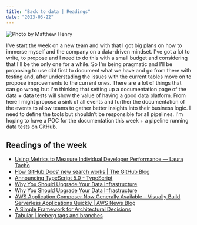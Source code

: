 ```yaml
---
title: "Back to data | Readings"
date: "2023-03-22"
---
```


![Photo by Matthew Henry](./pug.avif)

I've start the week on a new team and with that I got big plans on how to immerse myself and the company on a data-driven mindset. I've got a lot to write, to propose and I need to do this with a small budget and considering that I'll be the only one for a while. So I'm being pragmatic and I'll be proposing to use dbt first to document what we have and go from there with testing and, after understading the issues with the current tables move on to propose improvements to the current ones.
There are a lot of things that can go wrong but I'm thinking that setting up a documentation page of the data + data tests will show the value of having a good data platform. From here I might propose a sink of all events and further the documentation of the events to allow teams to gather better insights into their business logic. I need to define the tools but shouldn't be responsible for all pipelines. I'm hoping to have a POC for the documentation this week + a pipeline running data tests on GitHub.

## Readings of the week

- [Using Metrics to Measure Individual Developer Performance — Laura Tacho](https://lauratacho.com/blog/using-metrics-to-measure-individual-developer-performance)
- [How GitHub Docs’ new search works | The GitHub Blog](https://github.blog/2023-03-09-how-github-docs-new-search-works/)
- [Announcing TypeScript 5.0 - TypeScript](https://devblogs.microsoft.com/typescript/announcing-typescript-5-0/)
- [Why You Should Upgrade Your Data Infrastructure](https://seattledataguy.substack.com/p/why-you-should-upgrade-your-data)
- [Why You Should Upgrade Your Data Infrastructure](https://seattledataguy.substack.com/p/why-you-should-upgrade-your-data)
- [AWS Application Composer Now Generally Available – Visually Build Serverless Applications Quickly | AWS News Blog](https://aws.amazon.com/blogs/aws/aws-application-composer-now-generally-available-visually-build-serverless-applications-quickly/)
- [A Simple Framework for Architectural Decisions](https://www.infoq.com/articles/framework-architectural-decisions/?utm_campaign=infoq_content&utm_source=infoq&utm_medium=feed&utm_term=global)
- [Tabular | Iceberg tags and branches](https://tabular.io/blog/iceberg-tags-and-branches/)
